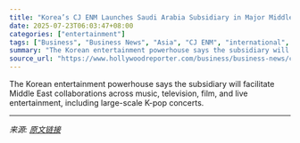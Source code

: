 ```yaml
---
title: "Korea’s CJ ENM Launches Saudi Arabia Subsidiary in Major Middle East Expansion"
date: 2025-07-23T06:03:47+08:00
categories: ["entertainment"]
tags: ["Business", "Business News", "Asia", "CJ ENM", "international", "Saudi Arabia"]
summary: "The Korean entertainment powerhouse says the subsidiary will facilitate Middle East collaborations across music, television, film, and live entertainment, including large-scale K-pop concerts."
source_url: "https://www.hollywoodreporter.com/business/business-news/cj-enm-subsidiary-saudi-arabia-middle-east-expansion-1236326557/"
---
```


The Korean entertainment powerhouse says the subsidiary will facilitate Middle East collaborations across music, television, film, and live entertainment, including large-scale K-pop concerts.

---

*来源: [原文链接](https://www.hollywoodreporter.com/business/business-news/cj-enm-subsidiary-saudi-arabia-middle-east-expansion-1236326557/)*
